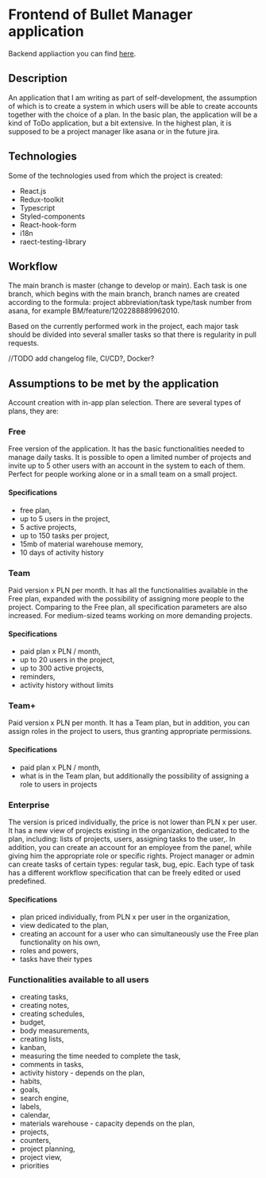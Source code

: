 # Frontend of Bullet Manager application

Backend appliaction you can find [here](https://github.com/BurdalskiBartosz/bullet-manager-backend).

## Description

An application that I am writing as part of self-development, the assumption of which is to create a system in which users will be able to create accounts together with the choice of a plan. In the basic plan, the application will be a kind of ToDo application, but a bit extensive. In the highest plan, it is supposed to be a project manager like asana or in the future jira.

## Technologies

Some of the technologies used from which the project is created:

* React.js
* Redux-toolkit
* Typescript
* Styled-components
* React-hook-form
* i18n
* raect-testing-library

## Workflow

The main branch is master (change to develop or main). Each task is one branch, which begins with the main branch, branch names are created according to the formula: project abbreviation/task type/task number from asana, for example BM/feature/1202288889962010.

Based on the currently performed work in the project, each major task should be divided into several smaller tasks so that there is regularity in pull requests.

//TODO add changelog file, CI/CD?, Docker?

## Assumptions to be met by the application

Account creation with in-app plan selection. There are several types of plans, they are:

### Free

Free version of the application. It has the basic functionalities needed to manage daily tasks. It is possible to open a limited number of projects and invite up to 5 other users with an account in the system to each of them. Perfect for people working alone or in a small team on a small project.

#### Specifications

- free plan,
- up to 5 users in the project,
- 5 active projects,
- up to 150 tasks per project,
- 15mb of material warehouse memory,
- 10 days of activity history

### Team

Paid version x PLN per month. It has all the functionalities available in the Free plan, expanded with the possibility of assigning more people to the project. Comparing to the Free plan, all specification parameters are also increased. For medium-sized teams working on more demanding projects.

#### Specifications

- paid plan x PLN / month,
- up to 20 users in the project,
- up to 300 active projects,
- reminders,
- activity history without limits

### Team+

Paid version x PLN per month. It has a Team plan, but in addition, you can assign roles in the project to users, thus granting appropriate permissions.

#### Specifications

- paid plan x PLN / month,
- what is in the Team plan, but additionally the possibility of assigning a role to users in projects

### Enterprise

The version is priced individually, the price is not lower than PLN x per user. It has a new view of projects existing in the organization, dedicated to the plan, including: lists of projects, users, assigning tasks to the user,. In addition, you can create an account for an employee from the panel, while giving him the appropriate role or specific rights. Project manager or admin can create tasks of certain types: regular task, bug, epic. Each type of task has a different workflow specification that can be freely edited or used predefined.

#### Specifications

- plan priced individually, from PLN x per user in the organization,
- view dedicated to the plan,
- creating an account for a user who can simultaneously use the Free plan functionality on his own,
- roles and powers,
- tasks have their types

### Functionalities available to all users

- creating tasks,
- creating notes,
- creating schedules,
- budget,
- body measurements,
- creating lists,
- kanban,
- measuring the time needed to complete the task,
- comments in tasks,
- activity history - depends on the plan,
- habits,
- goals,
- search engine,
- labels,
- calendar,
- materials warehouse - capacity depends on the plan,
- projects,
- counters,
- project planning,
- project view,
- priorities
